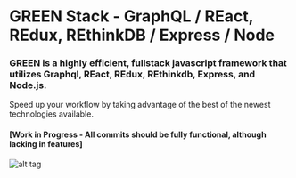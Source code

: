 # GREEN Stack - GraphQL / REact, REdux, REthinkDB / Express / Node
### GREEN is a highly efficient, fullstack javascript framework that utilizes Graphql, REact, REdux, REthinkdb, Express, and Node.js.
Speed up your workflow by taking advantage of the best of the newest technologies available.
#### [Work in Progress - All commits should be fully functional, although lacking in features]
![alt tag](https://cloud.githubusercontent.com/assets/14098106/16605101/2fc17c2e-42e9-11e6-973c-61279a8cf447.jpg)
